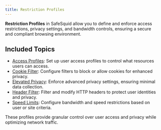 ```yaml
---
title: Restriction Profiles
---
```


**Restriction Profiles** in SafeSquid allow you to define and enforce access restrictions, privacy settings, and bandwidth controls, ensuring a secure and compliant browsing environment.

## Included Topics

- [Access Profiles](/docs/08-SafeSquid%20Interface/01-Configuration/Restriction%20Profiles/Access_Profiles.md): Set up user access profiles to control what resources users can access.
- [Cookie Filter](/docs/08-SafeSquid%20Interface/01-Configuration/Restriction%20Profiles/Cookie_Filter.md): Configure filters to block or allow cookies for enhanced privacy.
- [Elevated Privacy](/docs/08-SafeSquid%20Interface/01-Configuration/Restriction%20Profiles/Elevated_Privacy.md): Enforce advanced privacy settings, ensuring minimal data collection.
- [Header Filter](/docs/08-SafeSquid%20Interface/01-Configuration/Restriction%20Profiles/Header_Filter.md): Filter and modify HTTP headers to protect user identities and privacy.
- [Speed Limits](/docs/08-SafeSquid%20Interface/01-Configuration/Restriction%20Profiles/Speed_Limits.md): Configure bandwidth and speed restrictions based on user or site criteria.

These profiles provide granular control over user access and privacy while optimizing network traffic.
